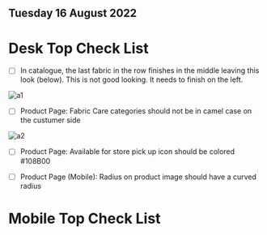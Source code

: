 ## Tuesday 16 August 2022

# Desk Top Check List

- [ ] In catalogue, the last fabric in the row finishes in the middle leaving this look (below). This is not good looking. It needs to finish on the left. 

![a1](https://res.cloudinary.com/ckellytv/image/upload/v1660670034/A1_mxfqh5.png)

- [ ] Product Page: Fabric Care categories should not be in camel case on the custumer side

![a2](https://res.cloudinary.com/ckellytv/image/upload/v1660726196/Screenshot_2022-08-17_at_10.49.37_lbuhvj.png)

- [ ] Product Page: Available for store pick up icon should be colored #108B00

- [ ] Product Page (Mobile): Radius on product image should have a curved radius 

# Mobile Top Check List



